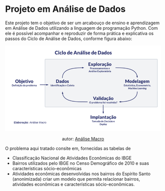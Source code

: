 # Projeto em Análise de Dados

Este projeto tem o objetivo de ser um arcabouço de ensino e aprendizagem em Análise de Dados utilizando a linguagem de programação Python. Com ele é possível acompanhar e reproduzir de forma prática e explicativa os passos do Ciclo de Análise de Dados, conforme figura abaixo:
<div align="center">
  
![](https://github.com/LabPEC/ProjetoAnaliseDados/blob/main/ciclo_dados_branco-768x420.png?raw=true)

  autor: [Análise Macro](https://analisemacro.com.br/econometria-e-machine-learning/o-ciclo-de-analise-de-dados-um-roteiro-para-resolver-problemas/)
  
</div>

O problema aqui tratado consite em, fornecidas as tabelas de
- Classificação Nacional de Atividades Econômicas do IBGE
- Bairros utilizados pelo IBGE no Censo Demográfico de 2010 e suas características sócio-econômicas
- Atividades econômicas desenvolvidas nos bairros do Espírito Santo (anonimizada)
criar um modelo que permita relacionar bairros, atividades econômicas e características sócio-econômicas.



